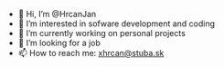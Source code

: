 - 👋 Hi, I’m @HrcanJan
- 👀 I’m interested in sofware development and coding
- 🌱 I’m currently working on personal projects
- 💞️ I’m looking for a job
- 📫 How to reach me: xhrcan@stuba.sk

<!---
HrcanJan/HrcanJan is a ✨ special ✨ repository because its `README.md` (this file) appears on your GitHub profile.
You can click the Preview link to take a look at your changes.
--->
